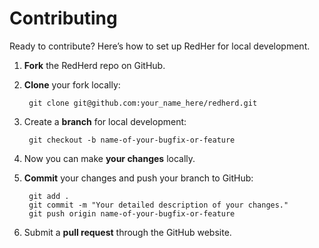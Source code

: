 <h1>Contributing</h1>

Ready to contribute? Here’s how to set up RedHer for local development.

1. **Fork** the RedHerd repo on GitHub.
2. **Clone** your fork locally:

        git clone git@github.com:your_name_here/redherd.git

3. Create a **branch** for local development:

        git checkout -b name-of-your-bugfix-or-feature

4. Now you can make **your changes** locally.
5. **Commit** your changes and push your branch to GitHub:

        git add .
        git commit -m "Your detailed description of your changes."
        git push origin name-of-your-bugfix-or-feature

6. Submit a **pull request** through the GitHub website.

